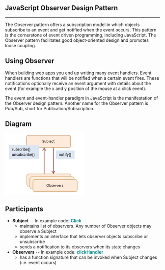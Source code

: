 ## JavaScript Observer Design Pattern
<hr/>

The Observer pattern offers a subscription model in which objects subscribe to an event and get notified when the event occurs. This pattern is the cornerstone of event driven programming, including JavaScript. The Observer pattern facilitates good object-oriented design and promotes loose coupling.

## Using Observer

When building web apps you end up writing many event handlers. Event handlers are functions that will be notified when a certain event fires. These notifications optionally receive an event argument with details about the event (for example the x and y position of the mouse at a click event).

The event and event-handler paradigm in JavaScript is the manifestation of the Observer design pattern. Another name for the Observer pattern is Pub/Sub, short for Publication/Subscription.

## Diagram

<img src="https://github.com/thuankok/design-pattern/blob/main/assets/Observer.jpg" alt="logo">

## Participants

<ul>
    <li>
      <b>Subject</b> -- In example code: <b style="color:#088;">Click</b>
      <ul>
        <li>maintains list of observers. Any number of Observer objects may observe a Subject</li>
        <li>implements an interface that lets observer objects subscribe or unsubscribe</li>
        <li>sends a notification to its observers when its state changes</li>
      </ul>
    </li>
    <li>
      <b>Observers</b> -- In example code: <b style="color:#088;">clickHandler</b>
      <ul>
        <li>has a function signature that can be invoked when Subject changes (i.e. event occurs)</li>
      </ul>
    </li>
  </ul>